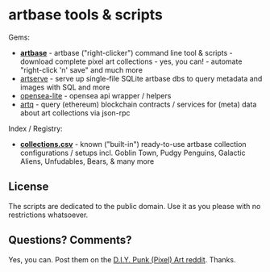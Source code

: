 # artbase tools & scripts


Gems:

- [**artbase**](artbase) - artbase ("right-clicker") command line tool & scripts - download complete pixel art collections - yes, you can! - automate "right-click 'n' save" and much more
- [artserve](artserve) - serve up single-file SQLite artbase dbs to query metadata and images with SQL and more
- [opensea-lite](opensea-lite)  - opensea api wrapper / helpers
- [artq](artq) - query (ethereum) blockchain contracts / services for (meta) data about art collections via json-rpc


Index / Registry:

- [**collections.csv**](collections.csv) - known ("built-in") ready-to-use artbase collection configurations / setups   incl. Goblin Town,  Pudgy Penguins, Galactic Aliens, Unfudables, Bears, & many more




## License

The scripts are dedicated to the public domain.
Use it as you please with no restrictions whatsoever.



## Questions? Comments?

Yes, you can. Post them on the [D.I.Y. Punk (Pixel) Art reddit](https://old.reddit.com/r/DIYPunkArt). Thanks.



